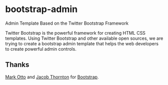 bootstrap-admin
===============

Admin Template Based on the Twitter Bootstrap Framework

Twitter Bootstrap is the powerful framework for creating HTML CSS templates. Using Twitter Bootstrap and other available open sources, we are trying to create a bootstrap admin template that helps the web developers to create powerful admin controls.


Thanks
------
[Mark Otto](http://github.com/markdotto) and [Jacob Thornton](http://github.com/fat) for [Bootstrap](https://github.com/twitter/bootstrap).